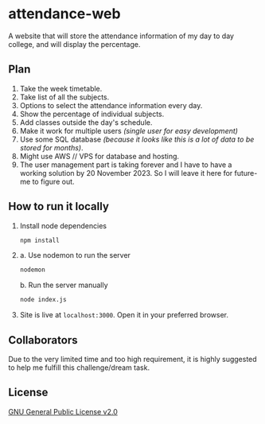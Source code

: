 # attendance-web

A website that will store the attendance information of my day to day college, and will display the percentage.

## Plan

1. Take the week timetable.
2. Take list of all the subjects.
3. Options to select the attendance information every day.
4. Show the percentage of individual subjects.
5. Add classes outside the day's schedule.
6. Make it work for multiple users _(single user for easy development)_
7. Use some SQL database _(because it looks like this is a lot of data to be stored for months)_.
8. Might use AWS // VPS for database and hosting.
9. The user management part is taking forever and I have to have a working solution by 20 November 2023. So I will leave it here for future-me to figure out.

## How to run it locally

1. Install node dependencies

   ```bash
   npm install
   ```

2. a. Use nodemon to run the server

   ```bash
   nodemon
   ```

   b. Run the server manually

   ```bash
   node index.js
   ```

3. Site is live at `localhost:3000`. Open it in your preferred browser.

## Collaborators

Due to the very limited time and too high requirement, it is highly suggested to help me fulfill this challenge/dream task.

## License

[GNU General Public License v2.0](https://choosealicense.com/licenses/gpl-2.0/)
